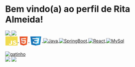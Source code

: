 # Bem vindo(a) ao perfil de Rita Almeida!

   <a href="https://github.com/ritaalmeidah">
   <img height="140em" src="https://github-readme-stats.vercel.app/api?username=ritaalmeidah&show_icons=true&theme=radical&include_all_commits=true&count_private=true"/>
   <img height="140em" src="https://github-readme-stats.vercel.app/api/top-langs/?username=ritaalmeidah&layout=compact&langs_count=6&theme=radical"/>
</div>
<br>
<div style="display: inline_block">
  <img align="center" alt="JavaScript" height="30" width="40" src="https://raw.githubusercontent.com/devicons/devicon/master/icons/javascript/javascript-plain.svg">
  <img align="center" alt="HTML" height="30" width="30" src="https://raw.githubusercontent.com/devicons/devicon/master/icons/html5/html5-original.svg">
  <img align="center" alt="CSS" height="30" width="40" src="https://raw.githubusercontent.com/devicons/devicon/master/icons/css3/css3-original.svg">
  <img align="center" alt="Java" height="40" width="40" src="https://cdn.jsdelivr.net/gh/devicons/devicon/icons/java/java-original.svg">
  <img align="center" alt="SpringBoot" height="30" width="30" src="https://cdn.jsdelivr.net/gh/devicons/devicon/icons/spring/spring-original.svg">
  <img align="center" alt="React" height="30" width="30" src="https://cdn.jsdelivr.net/gh/devicons/devicon/icons/react/react-original-wordmark.svg">
  <img align="center" alt="MySql" height="40" width="40" src="https://cdn.jsdelivr.net/gh/devicons/devicon/icons/mysql/mysql-original-wordmark.svg">
  
</div>
</br>
<div> 
 <div>
  <img align="center" width="200em" alt="gatinho" src="https://steamuserimages-a.akamaihd.net/ugc/1290794463889738083/786556E1CAA1EC881B47444BC948420E07E48ADF/?imw=200&imh=200&ima=fit&impolicy=Letterbox&imcolor=%23000000&letterbox=true" />
 <br>
  <a href="https://www.linkedin.com/in/ritaaalmeida" target="_blank"><img src="https://img.shields.io/badge/-LinkedIn-%230077B5?style=for-the-badge&logo=linkedin&logoColor=white" target="_blank"></a> 
  <a href = "mailto:rita_aja92@hotmail.com"><img src="https://img.shields.io/badge/-Gmail-%23333?style=for-the-badge&logo=gmail&logoColor=white" target="_blank"></a>
</div>
